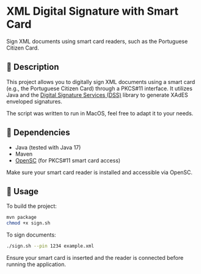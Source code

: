# XML Digital Signature with Smart Card

Sign XML documents using smart card readers, such as the Portuguese Citizen Card.

## 📄 Description

This project allows you to digitally sign XML documents using a smart card (e.g., the Portuguese Citizen Card) through a PKCS#11 interface. It utilizes Java and the [Digital Signature Services (DSS)](https://ec.europa.eu/digital-building-blocks/wikis/display/DIGITAL/DS+Library) library to generate XAdES enveloped signatures.

The script was written to run in MacOS, feel free to adapt it to your needs.

## 🧰 Dependencies

- Java (tested with Java 17)
- Maven
- [OpenSC](https://github.com/OpenSC/OpenSC) (for PKCS#11 smart card access)

Make sure your smart card reader is installed and accessible via OpenSC.

## 🚀 Usage

To build the project:

```bash
mvn package
chmod +x sign.sh
```

To sign documents:

```bash
./sign.sh --pin 1234 example.xml
```

Ensure your smart card is inserted and the reader is connected before running the application.